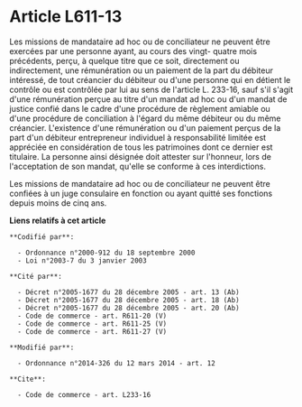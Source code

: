# Article L611-13

Les missions de mandataire ad hoc ou de conciliateur ne peuvent être exercées par une personne ayant, au cours des vingt-
quatre mois précédents, perçu, à quelque titre que ce soit, directement ou indirectement, une rémunération ou un paiement de
la part du débiteur intéressé, de tout créancier du débiteur ou d'une personne qui en détient le contrôle ou est contrôlée
par lui au sens de l'article L. 233-16, sauf s'il s'agit d'une rémunération perçue au titre d'un mandat ad hoc
ou d'un mandat de justice confié dans le cadre d'une procédure de règlement amiable ou d'une procédure de conciliation à
l'égard du même débiteur ou du même créancier. L'existence d'une rémunération ou d'un paiement perçus de la part d'un
débiteur entrepreneur individuel à responsabilité limitée est appréciée en considération de tous les patrimoines dont ce
dernier est titulaire. La personne ainsi désignée doit attester sur l'honneur, lors de l'acceptation de son mandat, qu'elle
se conforme à ces interdictions. 

Les missions de mandataire ad hoc ou de conciliateur ne peuvent être confiées à un juge consulaire en fonction ou ayant
quitté ses fonctions depuis moins de cinq ans.

**Liens relatifs à cet article**

	**Codifié par**:

	  - Ordonnance n°2000-912 du 18 septembre 2000
	  - Loi n°2003-7 du 3 janvier 2003

	**Cité par**:

	  - Décret n°2005-1677 du 28 décembre 2005 - art. 13 (Ab)
	  - Décret n°2005-1677 du 28 décembre 2005 - art. 18 (Ab)
	  - Décret n°2005-1677 du 28 décembre 2005 - art. 20 (Ab)
	  - Code de commerce - art. R611-20 (V)
	  - Code de commerce - art. R611-25 (V)
	  - Code de commerce - art. R611-27 (V)

	**Modifié par**:

	  - Ordonnance n°2014-326 du 12 mars 2014 - art. 12

	**Cite**:

	  - Code de commerce - art. L233-16
